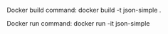 Docker build command:
docker build -t json-simple .

Docker run command:
docker run -it json-simple
